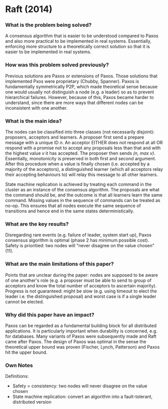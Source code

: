 # Raft (2014)

### What is the problem being solved?

A consensus algorithm that is easier to be understood compared to Paxos and also more practical to be implemented in real systems. Essentially, enforcing more structure to a theoretically correct solution so that it is easier to be implemented in real systems.

### How was this problem solved previously?

Previous solutions are Paxos or extensions of Paxos. Those solutions that implemented Pxos were proprietary (Chubby, Spanner). Paxos is fundamentally symmetrically P2P, which made theoretical sense because one would usually not distinguish a node (e.g. a leader) so as to prevent hierarchical failures. However, because of this, Paxos became harder to understand, since there are more ways that different nodes can be inconsistent with one another. 

### What is the main idea?

The nodes can be classified into three classes (not necessarily disjoint): proposers, acceptors and learners. A proposer first send a prepare message with a unique ID _n_. An acceptor EITHER does not respond at all OR respond with a promise not to accept any proposals less than that and with the highest value _v_ it has accepted. The proposer then sends _(n, max v)_. Essentially, monotonicity is preserved in both first and second argument. After this procedure when a value is finally chosen (i.e. accepted by a majority of the acceptors), a distinguished learner (which all acceptors relay their accepting behaviours to) will relay this message to all other learners. 

State machine replication is achieved by treating each command in the cluster as an instance of the consensus algorithm. The proposals are what the command should be, and the outcome is that all learners learn the same command. Missing values in the sequence of commands can be treated as no-op. This ensures that all nodes execute the same sequence of transitions and hence end in the same states deterministically.

### What are the key results?

Disregarding rare events (e.g. failure of leader, system start up), Paxos consensus algorithm is optimal (phase 2 has minimum possible cost). Safety is prioritied: two nodes will "never disagree on the value chosen" (11).

### What are the main limitations of this paper?

Points that are unclear during the paper: nodes are supposed to be aware of one another's role (e.g. a proposer must be able to send to group of acceptors and know the total number of acceptors to ascertain majority). Progress is not guaranteed: might be slow (e.g. using timeout to elect the leader i.e. the distinguished proposal) and worst case is if a single leader cannot be elected. 

### Why did this paper have an impact?

Paxos can be regarded as a fundamental building block for all distributed applications. It is particularly important when durability is concerned, e.g. for databases. Many variants of Paxos were subsequently made and Raft came after Paxos. The design of Paxos was optimal in the sense the theoretical upper bound was proven (Fischer, Lynch, Patterson) and Paxos hit the upper bound.

### Own Notes

Definitions:
- Safety = consistency: two nodes will never disagree on the value chosen
- State machine replication: convert an algorithm into a fault-tolerant, distributed version
